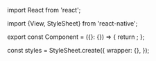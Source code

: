 import React from 'react';

import {View, StyleSheet} from 'react-native';

export const Component = ({}: {}) => {
    return <View style={styles.wrapper}></View>;
};

const styles = StyleSheet.create({
    wrapper: {},
});
